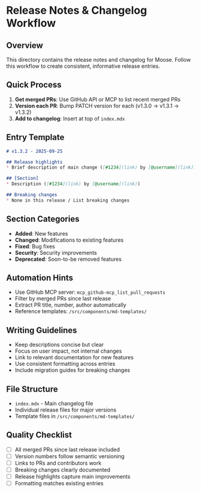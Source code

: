# Release Notes & Changelog Workflow

## Overview
This directory contains the release notes and changelog for Moose. Follow this workflow to create consistent, informative release entries.

## Quick Process
1. **Get merged PRs**: Use GitHub API or MCP to list recent merged PRs
2. **Version each PR**: Bump PATCH version for each (v1.3.0 → v1.3.1 → v1.3.2)
3. **Add to changelog**: Insert at top of `index.mdx`

## Entry Template
```markdown
# v1.3.2 - 2025-09-25

## Release highlights
* Brief description of main change ([#1234](link) by [@username](link))

## [Section]
* Description ([#1234](link) by [@username](link))

## Breaking changes
* None in this release / List breaking changes
```

## Section Categories
- **Added**: New features
- **Changed**: Modifications to existing features  
- **Fixed**: Bug fixes
- **Security**: Security improvements
- **Deprecated**: Soon-to-be removed features

## Automation Hints
- Use GitHub MCP server: `mcp_github-mcp_list_pull_requests` 
- Filter by merged PRs since last release
- Extract PR title, number, author automatically
- Reference templates: `/src/components/md-templates/`

## Writing Guidelines
- Keep descriptions concise but clear
- Focus on user impact, not internal changes
- Link to relevant documentation for new features
- Use consistent formatting across entries
- Include migration guides for breaking changes

## File Structure
- `index.mdx` - Main changelog file
- Individual release files for major versions
- Template files in `/src/components/md-templates/`

## Quality Checklist
- [ ] All merged PRs since last release included
- [ ] Version numbers follow semantic versioning
- [ ] Links to PRs and contributors work
- [ ] Breaking changes clearly documented
- [ ] Release highlights capture main improvements
- [ ] Formatting matches existing entries
